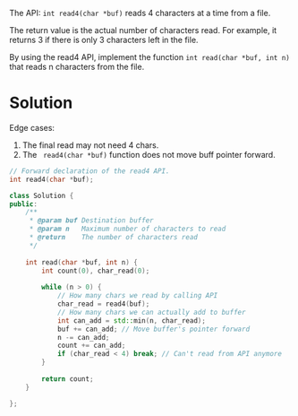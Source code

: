The API: ```int read4(char *buf)``` reads 4 characters at a time from a file.

The return value is the actual number of characters read. For example, it returns 3 if there is only 3 characters left in the file.

By using the read4 API, implement the function ```int read(char *buf, int n)``` that reads n characters from the file.

# Solution

Edge cases:

1. The final read may not need 4 chars.
2. The ``` read4(char *buf)``` function does not move buff pointer forward.

```cpp
// Forward declaration of the read4 API.
int read4(char *buf);

class Solution {
public:
    /**
     * @param buf Destination buffer
     * @param n   Maximum number of characters to read
     * @return    The number of characters read
     */
    
    int read(char *buf, int n) {
        int count(0), char_read(0);
        
        while (n > 0) {
            // How many chars we read by calling API
            char_read = read4(buf); 
            // How many chars we can actually add to buffer
            int can_add = std::min(n, char_read); 
            buf += can_add; // Move buffer's pointer forward
            n -= can_add; 
            count += can_add;
            if (char_read < 4) break; // Can't read from API anymore
        }
        
        return count;
    }

};
```
